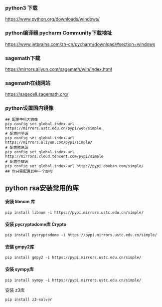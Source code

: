 ### python3 下载

https://www.python.org/downloads/windows/

### python编译器 pycharm Community下载地址

https://www.jetbrains.com/zh-cn/pycharm/download/#section=windows



### sagemath下载

https://mirrors.aliyun.com/sagemath/win/index.html

### sagemath在线网站

https://sagecell.sagemath.org/

### python设置国内镜像

```
## 配置中科大镜像
pip config set global.index-url https://mirrors.ustc.edu.cn/pypi/web/simple
# 配置阿里源
pip config set global.index-url https://mirrors.aliyun.com/pypi/simple/
# 配置腾讯源
pip config set global.index-url http://mirrors.cloud.tencent.com/pypi/simple
# 配置豆瓣源
pip config set global.index-url http://pypi.douban.com/simple/
## 你只需配置其中一个即可
```

## python rsa安装常用的库

#### 安装 libnum 库

```
pip install libnum -i https://pypi.mirrors.ustc.edu.cn/simple/
```

#### 安装 pycryptodome库 Crypto

```
pip install pycryptodome -i https://pypi.mirrors.ustc.edu.cn/simple/
```

#### 安装 gmpy2库

```
pip install gmpy2 -i https://pypi.mirrors.ustc.edu.cn/simple/
```

#### 安装 sympy库

```
pip install sympy -i https://pypi.mirrors.ustc.edu.cn/simple/
```

安装 z3库

```
pip install z3-solver
```

